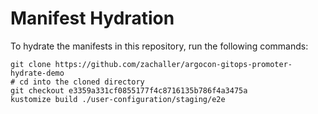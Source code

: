 # Manifest Hydration

To hydrate the manifests in this repository, run the following commands:

```shell
git clone https://github.com/zachaller/argocon-gitops-promoter-hydrate-demo
# cd into the cloned directory
git checkout e3359a331cf0855177f4c8716135b786f4a3475a
kustomize build ./user-configuration/staging/e2e
```
